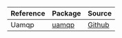 | Reference | Package | Source |
|---|---|---|
|Uamqp|[uamqp](https://pypi.org/project/uamqp)|[Github](https://github.com/Azure/azure-sdk-for-python)|
